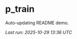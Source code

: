 # p_train

Auto-updating README demo.

<!--START_SECTION:status-->
_Last run: 2025-10-29 13:36 UTC_
<!--END_SECTION:status-->





























































































































































































































































































































































































































































































































































































































































































































































































































































































































































































































































































































































































































































































































































































































































































































































